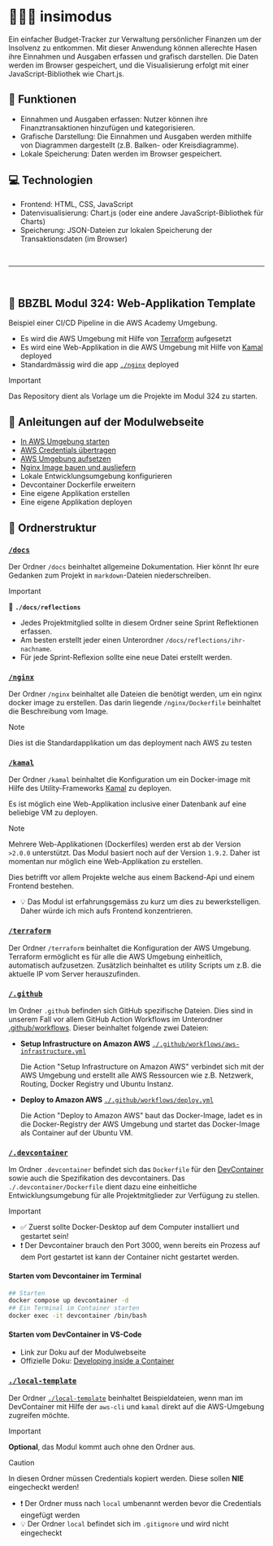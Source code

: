 # 🤑💲💸 insimodus
Ein einfacher Budget-Tracker zur Verwaltung persönlicher Finanzen um der Insolvenz zu entkommen. Mit dieser Anwendung können allerechte Hasen ihre Einnahmen und Ausgaben erfassen und grafisch darstellen. Die Daten werden im Browser gespeichert, und die Visualisierung erfolgt mit einer JavaScript-Bibliothek wie Chart.js.

## 🚀 Funktionen
- Einnahmen und Ausgaben erfassen: Nutzer können ihre Finanztransaktionen hinzufügen und kategorisieren.
- Grafische Darstellung: Die Einnahmen und Ausgaben werden mithilfe von Diagrammen dargestellt (z.B. Balken- oder Kreisdiagramme).
- Lokale Speicherung: Daten werden im Browser gespeichert.

## 💻 Technologien
- Frontend: HTML, CSS, JavaScript
- Datenvisualisierung: Chart.js (oder eine andere JavaScript-Bibliothek für Charts)
- Speicherung: JSON-Dateien zur lokalen Speicherung der Transaktionsdaten (im Browser)

<br>

---

<br>

## 📕 BBZBL Modul 324: Web-Applikation Template

Beispiel einer CI/CD Pipeline in die AWS Academy Umgebung.

- Es wird die AWS Umgebung mit Hilfe von [Terraform](https://developer.hashicorp.com/terraform/intro) aufgesetzt
- Es wird eine Web-Applikation in die AWS Umgebung mit Hilfe von [Kamal](https://kamal-deploy.org/) deployed
- Standardmässig wird die app [`./nginx`](./nginx) deployed

> [!IMPORTANT]
> Das Repository dient als Vorlage um die Projekte im Modul 324 zu starten.

## :information_desk_person: Anleitungen auf der Modulwebseite

- [In AWS Umgebung starten](https://codingluke.github.io/bbzbl-modul-324/docs/lektionen/woche01/aufgabe-amazon-aws-umgebung-starten)
- [AWS Credentials übertragen](https://codingluke.github.io/bbzbl-modul-324/docs/lektionen/woche01/nginx-example-klonen#aws-credentials-in-repository-environment-variablen-%C3%BCbertragen)
- [AWS Umgebung aufsetzen](https://codingluke.github.io/bbzbl-modul-324/docs/lektionen/woche01/aufgabe-nginx-example-klonen#amazon-aws-infrastruktur-aufsetzten)
- [Nginx Image bauen und ausliefern](https://codingluke.github.io/bbzbl-modul-324/docs/lektionen/woche01/aufgabe-nginx-example-klonen#nginx-image-bauen-und-ausliefern-deployen)
- Lokale Entwicklungsumgebung konfigurieren
- Devcontainer Dockerfile erweitern
- Eine eigene Applikation erstellen
- Eine eigene Applikation deployen

## :file_folder: Ordnerstruktur

### [`/docs`](./docs/README.md)

Der Ordner `/docs` beinhaltet allgemeine Dokumentation. Hier könnt Ihr eure Gedanken
zum Projekt in `markdown`-Dateien niederschreiben.

> [!IMPORTANT]
> :file_folder: **`./docs/reflections`**
>
> - Jedes Projektmitglied sollte in diesem Ordner seine Sprint Reflektionen erfassen.
> - Am besten erstellt jeder einen Unterordner `/docs/reflections/ihr-nachname`.
> - Für jede Sprint-Reflexion sollte eine neue Datei erstellt werden.

### [`/nginx`](./nginx)

Der Ordner `/nginx` beinhaltet alle Dateien die benötigt werden, um ein nginx docker image zu erstellen.
Das darin liegende `/nginx/Dockerfile` beinhaltet die Beschreibung vom Image.

> [!NOTE]
> Dies ist die Standardapplikation um das deployment nach AWS zu testen

### [`/kamal`](./kamal/README.md)

Der Ordner `/kamal` beinhaltet die Konfiguration um ein Docker-image mit Hilfe des
Utility-Frameworks [Kamal](https://kamal-deploy.org/) zu deployen.

Es ist möglich eine Web-Applikation inclusive einer Datenbank auf eine beliebige VM zu deployen.

> [!NOTE]
> Mehrere Web-Applikationen (Dockerfiles) werden erst ab der Version `>2.0.0` unterstützt.
> Das Modul basiert noch auf der Version `1.9.2`. Daher ist momentan nur möglich eine
> Web-Applikation zu erstellen.
>
> Dies betrifft vor allem Projekte welche aus einem Backend-Api und einem Frontend bestehen.
>
> - :bulb: Das Modul ist erfahrungsgemäss zu kurz um dies zu bewerkstelligen. Daher würde ich
>   mich aufs Frontend konzentrieren.

### [`/terraform`](./terraform/README.md)

Der Ordner `/terraform` beinhaltet die Konfiguration der AWS Umgebung. Terraform ermöglicht es für alle
die AWS Umgebung einheitlich, automatisch aufzusetzen. Zusätzlich beinhaltet es utility Scripts um z.B.
die aktuelle IP vom Server herauszufinden.

### [`/.github`](./.github)

Im Ordner `.github` befinden sich GitHub spezifische Dateien. Dies sind in unserem Fall vor allem
GitHub Action Workflows im Unterordner [.github/workflows](./.github/workflows).
Dieser beinhaltet folgende zwei Dateien:

- **Setup Infrastructure on Amazon AWS** [`./.github/workflows/aws-infrastructure.yml`](./.github/workflows/aws-infrastructure.yml)

  Die Action "Setup Infrastructure on Amazon AWS" verbindet sich mit der AWS Umgebung und erstellt
  alle AWS Ressourcen wie z.B. Netzwerk, Routing, Docker Registry und Ubuntu Instanz.

- **Deploy to Amazon AWS** [`./.github/workflows/deploy.yml`](./.github/workflows/deploy.yml)

  Die Action "Deploy to Amazon AWS" baut das Docker-Image, ladet es in die Docker-Registry der AWS Umgebung
  und startet das Docker-Image als Container auf der Ubuntu VM.

### [`/.devcontainer`](./.devcontainer)

Im Ordner `.devcontainer` befindet sich das `Dockerfile` für den [DevContainer](https://containers.dev/) sowie auch die Spezifikation des devcontainers.
Das `./.devcontainer/Dockerfile` dient dazu eine einheitliche Entwicklungsumgebung für alle Projektmitglieder zur Verfügung zu stellen.

> [!IMPORTANT]
>
> - :white_check_mark: Zuerst sollte Docker-Desktop auf dem Computer installiert und gestartet sein!
> - :exclamation: Der Devcontainer brauch den Port 3000, wenn bereits ein Prozess auf dem Port gestartet ist kann der Container nicht gestartet werden.

#### Starten vom Devcontainer im Terminal

```bash
## Starten
docker compose up devcontainer -d
## Ein Terminal im Container starten
docker exec -it devcontainer /bin/bash
```

#### Starten vom DevContainer in VS-Code

- Link zur Doku auf der Modulwebseite
- Offizielle Doku: [Developing inside a Container](https://code.visualstudio.com/docs/devcontainers/containers)

### [`./local-template`](./local-template)

Der Ordner [`./local-template`](./local-template) beinhaltet Beispieldateien, wenn man im DevContainer mit Hilfe
der `aws-cli` und `kamal` direkt auf die AWS-Umgebung zugreifen möchte.

> [!IMPORTANT]
>
> **Optional**, das Modul kommt auch ohne den Ordner aus.

> [!CAUTION]
> In diesen Ordner müssen Credentials kopiert werden. Diese sollen **NIE** eingecheckt werden!
>
> - :exclamation: Der Ordner muss nach `local` umbenannt werden bevor die Credentials eingefügt werden
> - :bulb: Der Ordner `local` befindet sich im `.gitignore` und wird nicht eingecheckt
